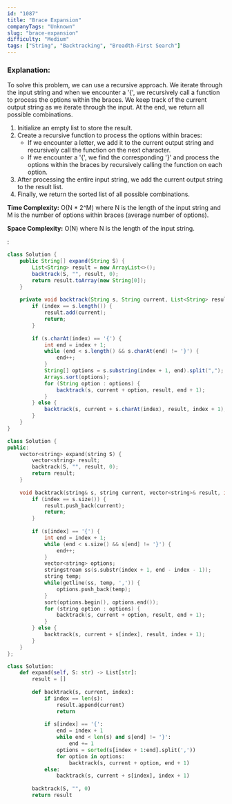 ```yaml
---
id: "1087"
title: "Brace Expansion"
companyTags: "Unknown"
slug: "brace-expansion"
difficulty: "Medium"
tags: ["String", "Backtracking", "Breadth-First Search"]
---
```


### Explanation:
To solve this problem, we can use a recursive approach. We iterate through the input string and when we encounter a '{', we recursively call a function to process the options within the braces. We keep track of the current output string as we iterate through the input. At the end, we return all possible combinations.

1. Initialize an empty list to store the result.
2. Create a recursive function to process the options within braces:
   - If we encounter a letter, we add it to the current output string and recursively call the function on the next character.
   - If we encounter a '{', we find the corresponding '}' and process the options within the braces by recursively calling the function on each option.
3. After processing the entire input string, we add the current output string to the result list.
4. Finally, we return the sorted list of all possible combinations.

**Time Complexity:** O(N * 2^M) where N is the length of the input string and M is the number of options within braces (average number of options).

**Space Complexity:** O(N) where N is the length of the input string.

:

```java
class Solution {
    public String[] expand(String S) {
        List<String> result = new ArrayList<>();
        backtrack(S, "", result, 0);
        return result.toArray(new String[0]);
    }
    
    private void backtrack(String s, String current, List<String> result, int index) {
        if (index == s.length()) {
            result.add(current);
            return;
        }
        
        if (s.charAt(index) == '{') {
            int end = index + 1;
            while (end < s.length() && s.charAt(end) != '}') {
                end++;
            }
            String[] options = s.substring(index + 1, end).split(",");
            Arrays.sort(options);
            for (String option : options) {
                backtrack(s, current + option, result, end + 1);
            }
        } else {
            backtrack(s, current + s.charAt(index), result, index + 1);
        }
    }
}
```

```cpp
class Solution {
public:
    vector<string> expand(string S) {
        vector<string> result;
        backtrack(S, "", result, 0);
        return result;
    }
    
    void backtrack(string& s, string current, vector<string>& result, int index) {
        if (index == s.size()) {
            result.push_back(current);
            return;
        }
        
        if (s[index] == '{') {
            int end = index + 1;
            while (end < s.size() && s[end] != '}') {
                end++;
            }
            vector<string> options;
            stringstream ss(s.substr(index + 1, end - index - 1));
            string temp;
            while(getline(ss, temp, ',')) {
                options.push_back(temp);
            }
            sort(options.begin(), options.end());
            for (string option : options) {
                backtrack(s, current + option, result, end + 1);
            }
        } else {
            backtrack(s, current + s[index], result, index + 1);
        }
    }
};
```

```python
class Solution:
    def expand(self, S: str) -> List[str]:
        result = []
        
        def backtrack(s, current, index):
            if index == len(s):
                result.append(current)
                return
            
            if s[index] == '{':
                end = index + 1
                while end < len(s) and s[end] != '}':
                    end += 1
                options = sorted(s[index + 1:end].split(','))
                for option in options:
                    backtrack(s, current + option, end + 1)
            else:
                backtrack(s, current + s[index], index + 1)
        
        backtrack(S, "", 0)
        return result
```